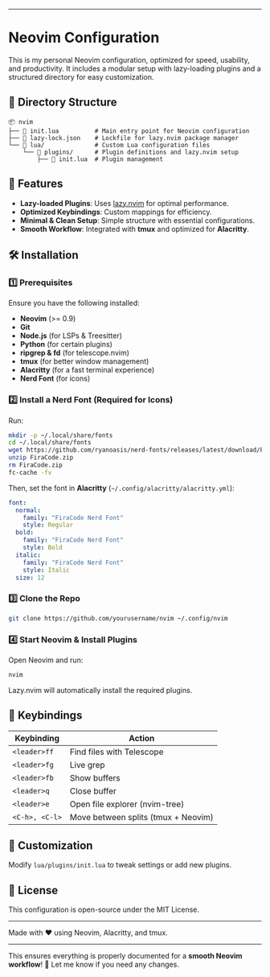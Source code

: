 
---

# Neovim Configuration

This is my personal Neovim configuration, optimized for speed, usability, and productivity. It includes a modular setup with lazy-loading plugins and a structured directory for easy customization.

## 📁 Directory Structure

```
📦 nvim
├── 📜 init.lua          # Main entry point for Neovim configuration
├── 📜 lazy-lock.json    # Lockfile for lazy.nvim package manager
└── 📂 lua/              # Custom Lua configuration files
    └── 📂 plugins/      # Plugin definitions and lazy.nvim setup
        ├── 📜 init.lua  # Plugin management
```

## 🚀 Features
- **Lazy-loaded Plugins**: Uses [lazy.nvim](https://github.com/folke/lazy.nvim) for optimal performance.
- **Optimized Keybindings**: Custom mappings for efficiency.
- **Minimal & Clean Setup**: Simple structure with essential configurations.
- **Smooth Workflow**: Integrated with **tmux** and optimized for **Alacritty**.

## 🛠️ Installation

### **1️⃣ Prerequisites**
Ensure you have the following installed:
- **Neovim** (>= 0.9)
- **Git**
- **Node.js** (for LSPs & Treesitter)
- **Python** (for certain plugins)
- **ripgrep & fd** (for telescope.nvim)
- **tmux** (for better window management)
- **Alacritty** (for a fast terminal experience)
- **Nerd Font** (for icons)

### **2️⃣ Install a Nerd Font (Required for Icons)**
Run:
```sh
mkdir -p ~/.local/share/fonts
cd ~/.local/share/fonts
wget https://github.com/ryanoasis/nerd-fonts/releases/latest/download/FiraCode.zip
unzip FiraCode.zip
rm FiraCode.zip
fc-cache -fv
```
Then, set the font in **Alacritty** (`~/.config/alacritty/alacritty.yml`):
```yaml
font:
  normal:
    family: "FiraCode Nerd Font"
    style: Regular
  bold:
    family: "FiraCode Nerd Font"
    style: Bold
  italic:
    family: "FiraCode Nerd Font"
    style: Italic
  size: 12
```

### **3️⃣ Clone the Repo**
```sh
git clone https://github.com/yourusername/nvim ~/.config/nvim
```

### **4️⃣ Start Neovim & Install Plugins**
Open Neovim and run:
```sh
nvim
```
Lazy.nvim will automatically install the required plugins.

## 📌 Keybindings
| Keybinding  | Action |
|-------------|--------|
| `<leader>ff` | Find files with Telescope |
| `<leader>fg` | Live grep |
| `<leader>fb` | Show buffers |
| `<leader>q`  | Close buffer |
| `<leader>e`  | Open file explorer (nvim-tree) |
| `<C-h>, <C-l>` | Move between splits (tmux + Neovim) |

## 🎯 Customization
Modify `lua/plugins/init.lua` to tweak settings or add new plugins.

## 📜 License
This configuration is open-source under the MIT License.

---
Made with ❤️ using Neovim, Alacritty, and tmux.

---

This ensures everything is properly documented for a **smooth Neovim workflow**! 🚀 Let me know if you need any changes.
